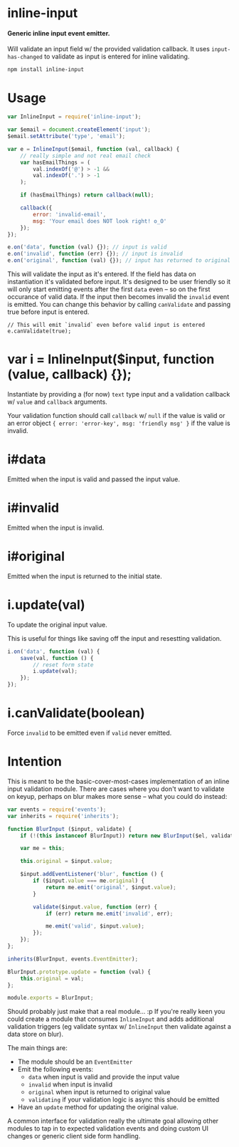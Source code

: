 # inline-input

#### Generic inline input event emitter.

Will validate an input field w/ the provided validation callback. It
uses `input-has-changed` to validate as input is entered for inline validating.

```
npm install inline-input
```

# Usage

```js
var InlineInput = require('inline-input');

var $email = document.createElement('input');
$email.setAttribute('type', 'email');

var e = InlineInput($email, function (val, callback) {
    // really simple and not real email check
    var hasEmailThings = (
        val.indexOf('@') > -1 &&
        val.indexOf('.') > -1
    );

    if (hasEmailThings) return callback(null);

    callback({
        error: 'invalid-email',
        msg: 'Your email does NOT look right! o_O'
    });
});

e.on('data', function (val) {}); // input is valid
e.on('invalid', function (err) {}); // input is invalid
e.on('original', function (val) {}); // input has returned to original state
```

This will validate the input as it's entered. If the field has data on
instantiation it's validated before input. It's designed to be user friendly
so it will only start emitting events after the first `data` even – so on
the first occurance of valid data. If the input then becomes invalid the
`invalid` event is emitted. You can change this behavior by calling
`canValidate` and passing true before input is entered.

```
// This will emit `invalid` even before valid input is entered
e.canValidate(true);
```

# var i = InlineInput($input, function (value, callback) {});

Instantiate by providing a (for now) `text` type input and a validation
callback w/ `value` and `callback` arguments.

Your validation function should call `callback` w/ `null` if the value is
valid or an error object `{ error: 'error-key', msg: 'friendly msg' }` if
the value is invalid.

# i#data

Emitted when the input is valid and passed the input value.

# i#invalid

Emitted when the input is invalid.

# i#original

Emitted when the input is returned to the initial state.

# i.update(val)

To update the original input value.

This is useful for things like saving off the input and
resestting validation.

```js
i.on('data', function (val) {
    save(val, function () {
        // reset form state
        i.update(val);
    });
});
```

# i.canValidate(boolean)

Force `invalid` to be emitted even if `valid` never emitted.

# Intention

This is meant to be the basic-cover-most-cases implementation of
an inline input validation module. There are cases where you don't
want to validate on keyup, perhaps on blur makes more sense – what
you could do instead:

```js
var events = require('events');
var inherits = require('inherits');

function BlurInput ($input, validate) {
    if (!(this instanceof BlurInput)) return new BlurInput($el, validate);

    var me = this;

    this.original = $input.value;

    $input.addEventListener('blur', function () {
        if ($input.value === me.original) {
            return me.emit('original', $input.value);
        }

        validate($input.value, function (err) {
            if (err) return me.emit('invalid', err);

            me.emit('valid', $input.value);
        });
    });
};

inherits(BlurInput, events.EventEmitter);

BlurInput.prototype.update = function (val) {
    this.original = val;
};

module.exports = BlurInput;
```

Should probably just make that a real module... :p If you're
really keen you could create a module that consumes `InlineInput` and
adds additional validation triggers (eg validate syntax w/ `InlineInput` then
validate against a data store on blur).

The main things are:

* The module should be an `EventEmitter`
* Emit the following events:
  * `data` when input is valid and provide the input value
  * `invalid` when input is invalid
  * `original` when input is returned to original value
  * `validating` if your validation logic is async this should be emitted
* Have an `update` method for updating the original value.

A common interface for validation really the ultimate goal allowing
other modules to tap in to expected validation events and doing custom
UI changes or generic client side form handling.
